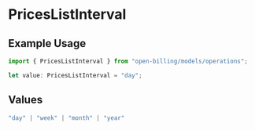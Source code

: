 # PricesListInterval

## Example Usage

```typescript
import { PricesListInterval } from "open-billing/models/operations";

let value: PricesListInterval = "day";
```

## Values

```typescript
"day" | "week" | "month" | "year"
```
